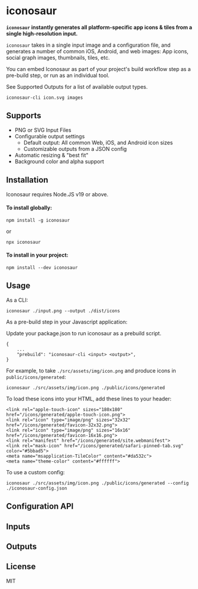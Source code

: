 # iconosaur

**`iconosaur` instantly generates all platform-specific app icons & tiles from a single high-resolution input.**

`iconosaur` takes in a single input image and a configuration file, and generates a number of common iOS, Android, and web images: App icons, social graph images, thumbnails, tiles, etc.

You can embed Iconosaur as part of your project's build workflow step as a pre-build step, or run as an individual tool.

See Supported Outputs for a list of available output types.

```
iconosaur-cli icon.svg images
```

## Supports

- PNG or SVG Input Files
- Configurable output settings
  - Default output: All common Web, iOS, and Android icon sizes
  - Customizable outputs from a JSON config
- Automatic resizing & "best fit"
- Background color and alpha support

## Installation

Iconosaur requires Node.JS v19 or above.

#### To install globally:

`npm install -g iconosaur`

or

`npx iconosaur`

#### To install in your project:

`npm install --dev iconosaur`

## Usage

As a CLI:

```
iconosaur ./input.png --output ./dist/icons
```

As a pre-build step in your Javascript application:

Update your package.json to run iconosaur as a prebuild script.

```
{
    ...
    "prebuild": "iconosaur-cli <input> <output>",
}

```

For example, to take `./src/assets/img/icon.png` and produce icons in `public/icons/generated`:

```
iconosaur ./src/assets/img/icon.png ./public/icons/generated
```

To load these icons into your HTML, add these lines to your header:

```
<link rel="apple-touch-icon" sizes="180x180" href="/icons/generated/apple-touch-icon.png">
<link rel="icon" type="image/png" sizes="32x32" href="/icons/generated/favicon-32x32.png">
<link rel="icon" type="image/png" sizes="16x16" href="/icons/generated/favicon-16x16.png">
<link rel="manifest" href="/icons/generated/site.webmanifest">
<link rel="mask-icon" href="/icons/generated/safari-pinned-tab.svg" color="#5bbad5">
<meta name="msapplication-TileColor" content="#da532c">
<meta name="theme-color" content="#ffffff">
```

To use a custom config:

```
iconosaur ./src/assets/img/icon.png ./public/icons/generated --config ./iconosaur-config.json
```

## Configuration API

## Inputs

## Outputs

## License

MIT
